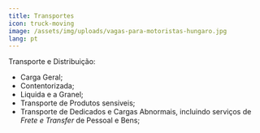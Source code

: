 ```yaml
---
title: Transportes
icon: truck-moving
image: /assets/img/uploads/vagas-para-motoristas-hungaro.jpg
lang: pt
---
```


Transporte e Distribuição:
- Carga Geral; 
- Contentorizada; 
- Liquida e a Granel; 
- Transporte de Produtos sensiveis; 
- Transporte de Dedicados e Cargas Abnormais, incluindo serviços de _Frete e Transfer_ de Pessoal e Bens;
